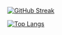 [![GitHub Streak](https://awesome-github-stats.azurewebsites.net/user-stats/TejasAnand&theme=dark)](https://git.io/awesome-stats-card)


[![Top Langs](https://github-readme-stats.vercel.app/api/top-langs/?username=TejasAnand&hide=HTML&layout=compact&theme=dark)](https://github.com/TejasAnand/github-readme-stats)















